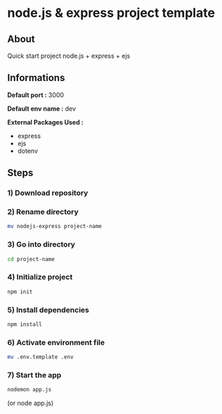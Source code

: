 # node.js & express project template

## About

Quick start project node.js + express + ejs

## Informations
**Default port :** 3000

**Default env name :** dev

**External Packages Used :**
- express
- ejs
- dotenv

## Steps

### 1) Download repository

### 2) Rename directory
```sh
mv nodejs-express project-name
```

### 3) Go into directory
```sh
cd project-name
```

### 4) Initialize project
```sh
npm init
```

### 5) Install dependencies
```sh
npm install
```

### 6) Activate environment file
```sh
mv .env.template .env
```

### 7) Start the app
```sh
nodemon app.js
```
(or node app.js)

